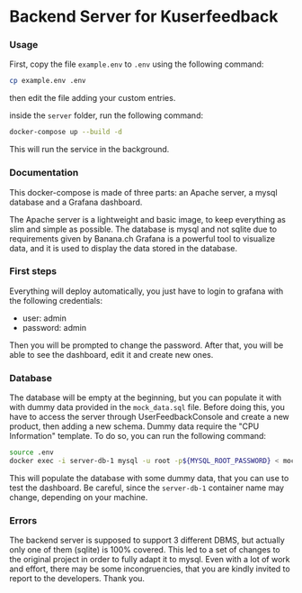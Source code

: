# Backend Server for Kuserfeedback

### Usage

First, copy the file `example.env` to `.env` using the following command:

```bash
cp example.env .env
```

then edit the file adding your custom entries.

inside the `server` folder, run the following command:

```bash
docker-compose up --build -d
```

This will run the service in the background.

### Documentation

This docker-compose is made of three parts: an Apache server, a mysql database
and a Grafana dashboard.

The Apache server is a lightweight and basic image, to keep everything as slim
and simple as possible. The database is mysql and not sqlite due to requirements
given by Banana.ch Grafana is a powerful tool to visualize data, and it is used
to display the data stored in the database.

### First steps

Everything will deploy automatically, you just have to login to grafana with the
following credentials:

- user: admin
- password: admin

Then you will be prompted to change the password. After that, you will be able
to see the dashboard, edit it and create new ones.

### Database

The database will be empty at the beginning, but you can populate it with with
dummy data provided in the `mock_data.sql` file. Before doing this, you have to
access the server through UserFeedbackConsole and create a new product, then
adding a new schema. Dummy data require the "CPU Information" template. To do
so, you can run the following command:

```bash
source .env
docker exec -i server-db-1 mysql -u root -p${MYSQL_ROOT_PASSWORD} < mock_data.sql
```

This will populate the database with some dummy data, that you can use to test
the dashboard. Be careful, since the `server-db-1` container name may change,
depending on your machine.

### Errors

The backend server is supposed to support 3 different DBMS, but actually only
one of them (sqlite) is 100% covered. This led to a set of changes to the
original project in order to fully adapt it to mysql. Even with a lot of work
and effort, there may be some incongruencies, that you are kindly invited to
report to the developers. Thank you.
